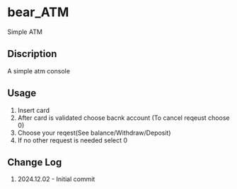 # bear_ATM
Simple ATM

## Discription
A simple atm console

## Usage 
1. Insert card
2. After card is validated choose bacnk account (To cancel reqeust choose 0)
3. Choose your reqest(See balance/Withdraw/Deposit)
4. If no other request is needed select 0

## Change Log
1. 2024.12.02 - Initial commit

